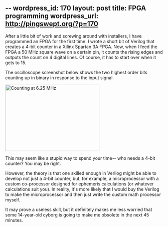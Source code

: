 -- 
wordpress_id: 170
layout: post
title: FPGA programming
wordpress_url: http://pingswept.org/?p=170
---
After a little bit of work and screwing around with installers, I have programmed an FPGA for the first time. I wrote a short bit of Verilog that creates a 4-bit counter in a Xilinx Spartan 3A FPGA. Now, when I feed the FPGA a 50 MHz square wave on a certain pin, it counts the rising edges and outputs the count on 4 digital lines. Of course, it has to start over when it gets to 15.

The oscilloscope screenshot below shows the two highest order bits counting up in binary in response to the input signal.

<a href="http://pingswept.org/images/2008/fpga_counter.png"><img src="http://pingswept.org/images/2008/fpga_counter-300x212.png" alt="Counting at 6.25 MHz" title="fpga_counter" width="300" height="212" class="size-medium wp-image-171" /></a>

This may seem like a stupid way to spend your time-- who needs a 4-bit counter? You may be right.

However, the theory is that one skilled enough in Verilog might be able to develop not just a 4-bit counter, but, for example, a microprocessor with a custom co-processor designed for ephemeris calculations (or whatever calculations suit you). In reality, it's more likely that I would buy the Verilog to make the microprocessor and then just write the custom math processor myself.

It may prove a useless skill, but it definitely makes me less worried that some 14-year-old cyborg is going to make me obsolete in the next 45 minutes.
